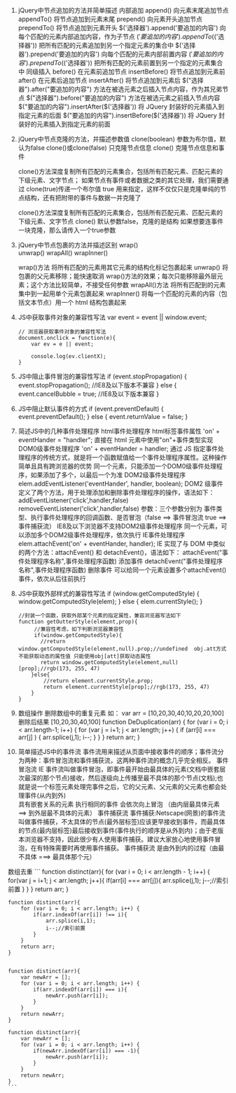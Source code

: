 1. jQuery中节点追加的方法并简单描述
	内部追加
        append()    向元素末尾追加节点
        appendTo()  将节点追加到元素末尾
        prepend()   向元素开头追加节点
        prependTo() 将节点追加到元素开头
        $('选择器').append('要追加的内容') 向每个匹配的元素内部追加内容，作为子节点
        $('要追加的内容').appendTo($('选择器')) 把所有匹配的元素追加到另一个指定元素的集合中
        $('选择器').prepend('要追加的内容') 向每个匹配的元素内部前置内容
        $('要追加的内容').prependTo($('选择器')) 把所有匹配的元素前置到另一个指定的元素集合中
	同级插入
        before()        在元素前追加节点
        insertBefore()  将节点追加到元素前
        after()         在元素后追加节点
        insertAfter()   将节点追加到元素后
        $("选择器").after("要追加的内容") 方法在被选元素之后插入节点内容，作为其兄弟节点
        $("选择器").before("要追加的内容") 方法在被选元素之前插入节点内容
        $("要追加的内容").insertAfter($('选择器')) 将 JQuery 封装好的元素插入到指定元素的后面
        $("要追加的内容").insertBefore($('选择器')) 将 JQuery 封装好的元素插入到指定元素的前面
2. jQuery中节点克隆的方法，并描述参数值
    clone(boolean)  参数为布尔值，默认为false
    clone()或clone(false)    只克隆节点信息
    clone()     克隆节点信息和事件

    clone()方法深度复制所有匹配的元素集合，包括所有匹配元素、匹配元素的下级元素、文字节点；
    如果节点有事件或者数据之类的其它处理，我们需要通过 clone(true)传递一个布尔值 true 用来指定，这样不仅仅只是克隆单纯的节点结构，还有把附带的事件与数据一并克隆了

    clone()方法深度复制所有匹配的元素集合，包括所有匹配元素、匹配元素的下级元素、文字节点
    clone()  默认参数false，克隆的是结构
    如果想要连事件一块克隆，那么请传入一个true参数
3. jQuery中节点包裹的方法并描述区别
    wrap()  
    unwrap()
    wrapAll()
    wrapInner()

    wrap()方法 将所有匹配的元素用其它元素的结构化标记包裹起来
    unwrap() 将包裹的父元素移除；能快速取消 wrap()方法的效果；每次只能移除最外层元素；这个方法比较简单，不接受任何参数
    wrapAll()方法 将所有匹配到的元素集中到一起用单个元素包裹起来
    wrapInner() 将每一个匹配的元素的内容（包括文本节点）用一个 html 结构包裹起来

4. JS中获取事件对象的兼容性写法
    var event = event || window.event;

    ```
    // 浏览器获取事件对象的兼容性写法
    document.onclick = function(e){
        var ev = e || event;

        console.log(ev.clientX);
    }
    ```
5. JS中阻止事件冒泡的兼容性写法
    if (event.stopPropagation) {
        event.stopPropagation();    //IE8及以下版本不兼容
    } else {
        event.cancelBubble = true;  //IE8及以下版本兼容
    }
6. JS中阻止默认事件的方式
    if (event.preventDefault) {
        event.preventDefault();
    } else {
        event.returnValue = false;
    }
7. 简述JS中的几种事件处理程序
    html事件处理程序
        html标签事件属性  'on' + eventHander = "handler";
        直接在 html 元素中使用"on"+事件类型实现
    DOM0级事件处理程序
        'on' + eventHander = handler;
        通过 JS 指定事件处理程序的传统方式，就是将一个函数赋值给一个事件处理程序属性。这种操作简单且具有跨浏览器的优势
        同一个元素，只能添加一个DOM0级事件处理程序，如果添加了多个，以最后一个为准
    DOM2级事件处理程序
        elem.addEventListener('eventHander', handler, boolean);
        DOM2 级事件定义了两个方法，用于处理添加和删除事件处理程序的操作，语法如下：
            addEventListener('click',handler,false)
            removeEventListener('click',handler,false)
            参数：三个参数分别为 事件类型、执行事件处理程序的回调函数、是否冒泡（false ==> 事件冒泡流 true ==> 事件捕获流）
            IE8及以下浏览器不支持DOM2级事件处理程序
            同一个元素，可以添加多个DOM2级事件处理程序，依次执行
    IE事件处理程序
        elem.attachEvent('on' + eventHander, handler);
        IE 实现了与 DOM 中类似的两个方法：attachEvent() 和 detachEvent()，语法如下：
            attachEvent("事件处理程序名称",事件处理程序函数) 添加事件
            detachEvent("事件处理程序名称",事件处理程序函数) 删除事件
            可以给同一个元素设置多个attachEvent()事件，依次从后往前执行
8. JS中获取外部样式的兼容性写法
    if (window.getComputedStyle) {
        window.getComputedStyle(elem);
    } else {
        elem.currentStyle();
    }

    ```
    //封装一个函数，获取外部某个元素的指定属性，兼容浏览器写法如下
    function getOutterStyle(element,prop){
         //兼容性考虑，如下判断浏览器兼容性
         if(window.getComputedStyle){
           //return window.getComputedStyle(element,null).prop;//undefined  obj.att方式不能获取动态的属性值 只能使用obj[att]获取动态属性
           return window.getComputedStyle(element,null)[prop];//rgb(173, 255, 47)
        }else{
            //return element.currentStyle.prop;
            return element.currentStyle[prop];//rgb(173, 255, 47)
        }
    }
    ```
9. 数组操作 删除数组中的重复元素
	如： var arr = [10,20,30,40,10,20,20,100]
	删除后结果 [10,20,30,40,100]
    function DeDuplication(arr) {
        for (var i = 0; i < arr.length-1; i++) {
            for (var j = i+1; j < arr.length; j++) {
                if (arr[i] === arr[j] ) {
                    arr.splice(j,1);
                    i--;
                }
            }
        }
        return arr;
    }
10. 简单描述JS中的事件流
    事件流用来描述从页面中接收事件的顺序；事件流分为两种：事件冒泡流和事件捕获流，这两种事件流的概念几乎完全相反。
        事件冒泡流
            IE 事件流叫做事件冒泡，即事件最开始由最具体的元素(文档中嵌套层次最深的那个节点)接收，然后逐级向上传播至最不具体的那个节点(文档);也就是说一个标签元素处理完事件之后，它的父元素、父元素的父元素也都会处理事件(从内到外)         
            具有嵌套关系的元素 执行相同的事件 会依次向上冒泡 （由内层最具体元素 ==> 到外层最不具体的元素）
        事件捕获流
            事件捕获:Netscape(网景)的事件流叫做事件捕获，不太具体的节点(最外层标签)应该更早接收到事件，而最具体的节点(最内层标签)最后接收到事件(事件执行的顺序是从外到内)；由于老版本浏览器不支持，因此很少有人使用事件捕获。建议大家放心地使用事件冒泡，在有特殊需要时再使用事件捕获。
            事件捕获流 是由外到内的过程（由最不具体 ===> 最具体那个元）

数组去重
    ```
    function distinct(arr){
        for (var i = 0; i < arr.length - 1; i++) {
            for(var j = i+1; j < arr.length; j++){
                if(arr[i] === arr[j]){
                    arr.splice(j,1);
                    j--;//索引前置
                }
            }
        }
        return arr;
    }


    function distinct(arr){
        for (var i = 0; i < arr.length; i++) {
            if(arr.indexOf(arr[i]) !== i){
                arr.splice(i,1);
                i--;//索引前置
            }
        }
        return arr;
    }


    function distinct(arr){
        var newArr = [];
        for (var i = 0; i < arr.length; i++) {
            if(arr.indexOf(arr[i]) === i){
                newArr.push(arr[i]);
            }
        }
        return newArr;
    }

    function distinct(arr){
        var newArr = [];
        for (var i = 0; i < arr.length; i++) {
            if(newArr.indexOf(arr[i]) === -1){
                newArr.push(arr[i]);
            }
        }
        return newArr;
    }
    ```
